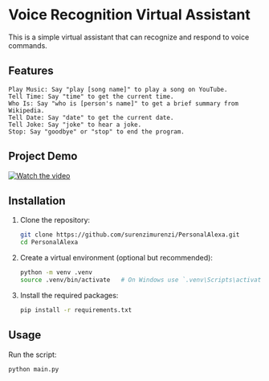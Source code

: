 # Voice Recognition Virtual Assistant
This is a simple virtual assistant that can recognize and respond to voice commands.

## Features

    Play Music: Say "play [song name]" to play a song on YouTube.
    Tell Time: Say "time" to get the current time.
    Who Is: Say "who is [person's name]" to get a brief summary from Wikipedia.
    Tell Date: Say "date" to get the current date.
    Tell Joke: Say "joke" to hear a joke.
    Stop: Say "goodbye" or "stop" to end the program.


## Project Demo

[![Watch the video](http://img.youtube.com/vi/pD7gUFPc3yA/0.jpg)](https://www.youtube.com/watch?v=pD7gUFPc3yA)



## Installation

1. Clone the repository:

    ```bash
    git clone https://github.com/surenzimurenzi/PersonalAlexa.git
    cd PersonalAlexa
    ```

2. Create a virtual environment (optional but recommended):

    ```bash
    python -m venv .venv
    source .venv/bin/activate   # On Windows use `.venv\Scripts\activate`
    ```

3. Install the required packages:

    ```bash
    pip install -r requirements.txt
    ```

## Usage

Run the script:

```bash
python main.py

